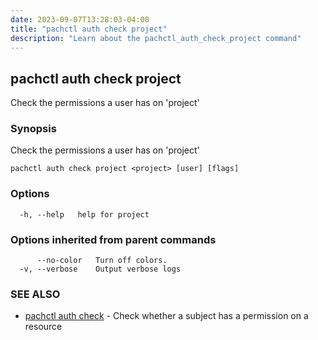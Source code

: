 ```yaml
---
date: 2023-09-07T13:28:03-04:00
title: "pachctl auth check project"
description: "Learn about the pachctl_auth_check_project command"
---
```


## pachctl auth check project

Check the permissions a user has on 'project'

### Synopsis

Check the permissions a user has on 'project'

```
pachctl auth check project <project> [user] [flags]
```

### Options

```
  -h, --help   help for project
```

### Options inherited from parent commands

```
      --no-color   Turn off colors.
  -v, --verbose    Output verbose logs
```

### SEE ALSO

* [pachctl auth check](../pachctl_auth_check)	 - Check whether a subject has a permission on a resource

